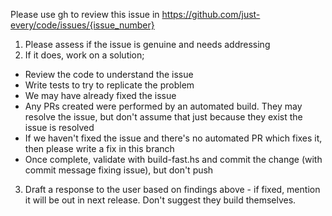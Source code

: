 Please use gh to review this issue in https://github.com/just-every/code/issues/{issue_number}

1. Please assess if the issue is genuine and needs addressing
2. If it does, work on a solution;
- Review the code to understand the issue
- Write tests to try to replicate the problem
- We may have already fixed the issue
- Any PRs created were performed by an automated build. They may resolve the issue, but don't assume that just because they exist the issue is resolved
- If we haven't fixed the issue and there's no automated PR which fixes it, then please write a fix in this branch
- Once complete, validate with build-fast.hs and commit the change (with commit message fixing issue), but don't push
3. Draft a response to the user based on findings above - if fixed, mention it will be out in next release. Don't suggest they build themselves.
